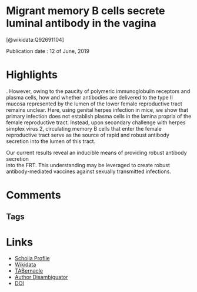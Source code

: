 Migrant memory B cells secrete luminal antibody in the vagina
=============================================================
  
  [@wikidata:Q92691104]  
  
Publication date : 12 of June, 2019  

# Highlights

. However, owing to the paucity of polymeric 
immunoglobulin receptors and plasma cells, how and whether 
antibodies are delivered to the type II mucosa represented by the 
lumen of the lower female reproductive tract remains unclear. 
Here, using genital herpes infection in mice, we show that primary 
infection does not establish plasma cells in the lamina propria of 
the female reproductive tract. Instead, upon secondary challenge 
with herpes simplex virus 2, circulating memory B cells that enter 
the female reproductive tract serve as the source of rapid and robust 
antibody secretion into the lumen of this tract.


Our current results reveal an inducible means of providing robust antibody secretion  
into the FRT. This understanding may be leveraged to create robust 
antibody-mediated vaccines against sexually transmitted infections.

# Comments

## Tags

# Links
  
 * [Scholia Profile](https://scholia.toolforge.org/work/Q92691104)  
 * [Wikidata](https://www.wikidata.org/wiki/Q92691104)  
 * [TABernacle](https://tabernacle.toolforge.org/?#/tab/manual/Q92691104/P921%3BP4510)  
 * [Author Disambiguator](https://author-disambiguator.toolforge.org/work_item_oauth.php?id=Q92691104&batch_id=&match=1&author_list_id=&doit=Get+author+links+for+work)  
 * [DOI](https://doi.org/10.1038/S41586-019-1285-1)  
